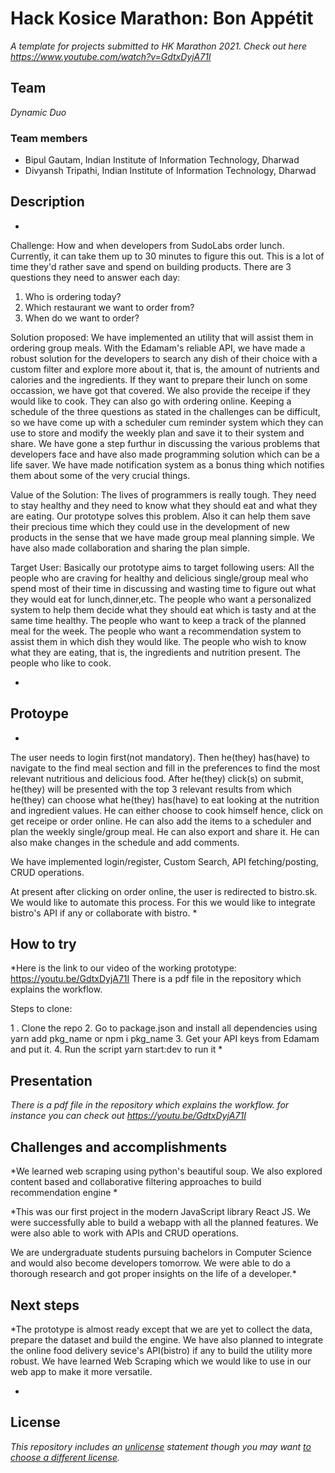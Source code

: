 # Hack Kosice Marathon: Bon Appétit

*A template for projects submitted to HK Marathon 2021. Check out here https://www.youtube.com/watch?v=GdtxDyjA71I*

## Team

*Dynamic Duo*

### Team members

- Bipul Gautam, Indian Institute of Information Technology, Dharwad
- Divyansh Tripathi, Indian Institute of Information Technology, Dharwad

## Description

*
Challenge: How and when developers from SudoLabs order lunch. Currently, it can take them up to 30 minutes to figure this out. This is a lot of time they'd rather save and spend on building products.
There are 3 questions they need to answer each day:
1. Who is ordering today?
2. Which restaurant we want to order from?
3. When do we want to order?

Solution proposed:
We have implemented an utility that will assist them in ordering group meals. With the Edamam's reliable API, we have made a robust solution for the developers to search any dish of their choice with a custom filter and explore more about it, that is, the amount of nutrients and calories and the ingredients. If they want to prepare their lunch on some occassion, we have got that covered. We also provide the receipe if they would like to cook. They can also go with ordering online. 
Keeping a schedule of the three questions as stated in the challenges can be difficult, so we have come up with a scheduler cum reminder system which they can use to store and modify the weekly plan and save it to their system and share. We have gone a  step furthur in discussing the various problems that developers face and have also made programming solution which can be a life saver. We have made notification system as a bonus thing which notifies them about some of the very crucial things. 

Value of the Solution:
The lives of programmers is really tough. They need to stay healthy and they need to know what they should eat and what they are eating. Our prototype solves this problem. Also it can help them save their precious time which they could use in the development of new products in the sense that we have made group meal planning simple. We have also made collaboration and sharing the plan simple.

Target User:
 Basically our prototype aims to target following users: All the people who are craving for healthy and delicious single/group meal who spend most of their time in discussing and wasting time to figure out what they would eat for lunch,dinner,etc. The people who want a personalized system to help them decide what they should eat which is tasty and at the same time healthy. The people who want to keep a track of the planned meal for the week. The people who want a recommendation system to assist them in which dish they would like. The people who wish to know what they are eating, that is, the ingredients and nutrition present. The people who like to cook.




*

## Protoype

*

The user needs to login first(not mandatory). Then he(they) has(have) to navigate to the find meal section and fill in the preferences to find the most relevant nutritious and delicious food. After he(they) click(s) on submit, he(they) will be presented with the top 3 relevant results from which he(they) can choose what he(they) has(have) to eat looking at the nutrition and ingredient values. He can either choose to cook himself hence, click on get receipe or order online. He can also add the items to a scheduler and plan the weekly single/group meal. He can also export and share it. He can also make changes in the schedule and add comments.

We have implemented login/register, Custom Search, API fetching/posting, CRUD operations.

At present after clicking on order online, the user is redirected to bistro.sk. We would like to automate this process. For this we would like to 
integrate bistro's API if any or collaborate with bistro. 
*

## How to try

*Here is the link to our video of the working prototype: https://youtu.be/GdtxDyjA71I
There is a pdf file in the repository which explains the workflow.


Steps to clone:

1 . Clone the repo
2.  Go to package.json and install all dependencies using yarn add pkg_name or npm i pkg_name
3.  Get your API keys from Edamam and put it. 
4.  Run the script yarn start:dev to run it
*

## Presentation

*There is a pdf file in the repository which explains the workflow.
for instance you can check out  https://youtu.be/GdtxDyjA71I*

## Challenges and accomplishments

*We learned web scraping using python's beautiful soup. We also explored content based and collaborative filtering approaches to build recommendation engine *

*This was our first project in the modern JavaScript library React JS. We were successfully able to build a webapp with all the planned features. We were also able to work with APIs and CRUD operations.

We are undergraduate students pursuing bachelors in Computer Science and would also become developers tomorrow. We were able to do a thorough research and got proper insights on the life of a developer.*

## Next steps

*The prototype is almost ready except that we are yet to collect the data, prepare the dataset and build the engine. We have also planned to integrate the online food delivery sevice's API(bistro) if any to build the utility more robust. We have learned Web Scraping which we would like to use in our web app to make it more versatile.

*

## License

*This repository includes an [unlicense](http://unlicense.org/) statement though you may want [to choose a different license](https://choosealicense.com/).*
